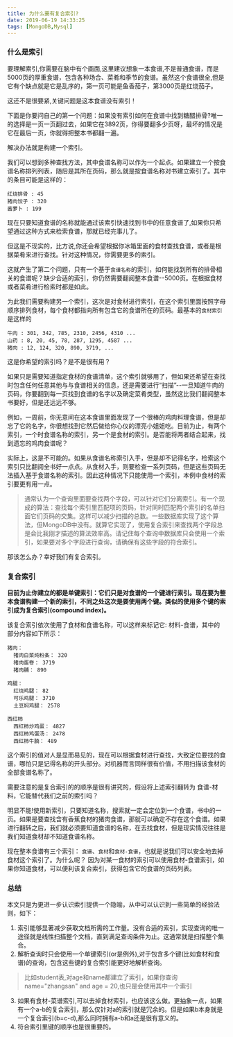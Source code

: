 ```yaml
---
title: 为什么要有复合索引?
date: 2019-06-19 14:33:25
tags: [MongoDB,Mysql]
---
```


### 什么是索引

要理解索引,你需要在脑中有个画面,这里建议想象一本食谱,不是普通食谱，而是5000页的厚重食谱，包含各种场合、菜肴和季节的食谱。虽然这个食谱很全,但是它有个缺点就是它是乱序的，第一页可能是鱼香茄子，第3000页是红烧茄子。

这还不是很要紧,关键问题是这本食谱没有索引！

下面是你要问自己的第一个问题：如果没有索引如何在食谱中找到糖醋排骨?唯一的选择是一页一页翻过去，如果它在3892页，你得要翻多少页呀，最坏的情况是它在最后一页，你就得把整本书都翻一遍。

解决办法就是构建一个索引。

<!--more-->

我们可以想到多种查找方法，其中食谱名称可以作为一个起点。如果建立一个按食谱名称排列列表，随后是其所在页码，那么就是按食谱名称对书建立索引了。其中的条目可能是这样的：
```
红烧排骨 : 45
猪肉饺子 : 320
酱萝卜 : 199
```

现在只要知道食谱的名称就能通过该索引快速找到书中的任意食谱了,如果你只希望通过这种方式来检索食谱，那就已经完事儿了。

但这是不现实的，比方说,你还会希望根据你冰箱里面的食材查找食谱，或者是根据菜肴来进行查找。针对这种情况，你需要更多的索引。

这就产生了第二个问题，只有一个基于`食谱名称`的索引，如何能找到所有的排骨相关的食谱呢？缺少合适的索引，你仍然需要翻阅整本食谱--5000页。在根据食材或者菜肴进行检索时都是如此。

为此我们需要构建另一个索引，这次是对食材进行索引，在这个索引里面按照字母顺序排列食材，每个食材都指向所有包含它的食谱所在的页码。最基本的`食材索引`是这样的

```
牛肉 : 301, 342, 785, 2310, 2456, 4310 ...
山药 : 8, 20, 45, 78, 287, 1295, 4587 ...
猪肉 : 12, 124, 320, 890, 3719, ...
```

这是你希望的索引吗？是不是很有用？

如果只是需要知道指定食材的食谱清单，这个索引就够用了，但如果还希望在查找时包含任何任意其他与与食谱相关的信息，还是需要进行“扫描”--一旦知道牛肉的页码，你要翻到每一页找到食谱的名字以及确定菜肴类型，虽然这比我们翻阅整本书要好，但是还远远不够。

例如，一周前，你无意间在这本食谱里面发现了一个很棒的鸡肉料理食谱，但是却忘了它的名字，你很想找到它然后做给你心仪的漂亮小姐姐吃。目前为止，有两个索引，一个时食谱名称的索引，另一个是食材的索引。是否能将两者结合起来，找到遗忘的鸡肉食谱呢？

实际上，这是不可能的。如果从食谱名称索引入手，但是却不记得名字，检索这个索引只比翻阅全书好一点点。从食材入手，则要检查一系列页码，但是这些页码无法插入基于食谱名称的索引。因此这种情况下只能使用一个索引，本例中食材的索引要更有用一点。

>通常认为一个查询里面要查找两个字段，可以针对它们分离索引。有一个现成的算法：查找每个索引里匹配项的页码，针对同时匹配两个索引的名单扫面它们页码的交集。这样可以减少扫描的总数。一些数据库实现了这个算法，但MongoDB中没有。就算它实现了，使用复合索引来查找两个字段总是会比我刚才描述的算法效率高。请记住每个查询中数据库只会使用一个索引，如果要对多个字段进行查询，请确保有这些字段的符合索引。

那该怎么办？幸好我们有复合索引。

### 复合索引

**目前为止你建立的都是单键索引：它们只是对食谱的一个键进行索引。现在要为整本食谱构建一个新的索引，不同之处这次是要使用两个键。类似的使用多个键的索引成为复合索引(compound index)。**

该复合索引依次使用了食材和食谱名称，可以这样来标记它: 材料-食谱，其中的部分内容如下所示：

```
猪肉：
  猪肉白菜炖粉条： 320
  猪肉蛋卷： 3719
  猪肉脯： 890

鸡腿：
  红烧鸡腿： 82
  可乐鸡腿： 3710
  土豆焖鸡腿： 2578

西红柿
  西红柿炒鸡蛋： 4827
  西红柿鸡蛋汤： 2478
  西红柿牛腩： 489
```

这个索引的值对人是显而易见的，现在可以根据食材进行查找，大致定位要找的食谱，哪怕只是记得名称的开头部分。对机器而言同样很有价值，不用扫描该食材的全部食谱名称了。

需要注意的是复合索引的的顺序是很有讲究的，假设将上述索引翻转为 食谱-材料，它能替代我们之前的索引吗？

明显不能!使用新索引，只要知道名称，搜索就一定会定位到一个食谱，书中的一页。如果是要查找含有香蕉食材的猪肉食谱，那就可以确定不存在这个食谱。如果进行翻转之后，我们就必须要知道食谱的名称，在去找食材，但是现实情况往往是我们知道食材却不知道食谱名称。

现在整本食谱有三个索引： `食谱`、`食材`和`食材-食谱`，也就是说我们可以安全地去掉食材这个索引了。为什么呢？
因为对某一食材的索引可以使用食材-食谱索引，如果你知道食材，可以便利该复合索引，获得包含它的食谱的页码列表。

### 总结
本文只是为更进一步认识索引提供一个隐喻，从中可以认识到一些简单的经验法则，如下：

1. 索引能够显著减少获取文档所需的工作量。没有合适的索引，实现查询的唯一途径就是线性扫描整个文档，直到满足查询条件为止。这通常就是扫描整个集合。
2. 解析查询时只会使用一个单键索引(or是例外),对于包含多个键(比如食材和食谱)的查询，包含这些键的复合索引能更好地解析查询。
  >比如student表,对age和name都建立了索引，如果你查询name="zhangsan" and age = 20,也只是会使用其中一个索引
3. 如果有食材-菜谱索引,可以去掉食材索引，也应该这么做。更抽象一点，如果有一个a-b的复合索引，那么仅针对a的索引就是冗余的。但是如果b本身就是一个复合索引(b=c-d),那么同时拥有a-b和a还是很有意义的。
4. 符合索引里键的顺序也是很重要的。



